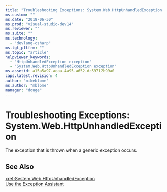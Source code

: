 ```yaml
---
title: "Troubleshooting Exceptions: System.Web.HttpUnhandledException | Microsoft Docs"
ms.custom: ""
ms.date: "2018-06-30"
ms.prod: "visual-studio-dev14"
ms.reviewer: ""
ms.suite: ""
ms.technology: 
  - "devlang-csharp"
ms.tgt_pltfrm: ""
ms.topic: "article"
helpviewer_keywords: 
  - "HttpUnhandledException exception"
  - "System.Web.HttpUnhandledException exception"
ms.assetid: a15a5a97-aeaa-4a95-a652-dc59712b99a0
caps.latest.revision: 4
author: "mikeblome"
ms.author: "mblome"
manager: "douge"
---
```

# Troubleshooting Exceptions: System.Web.HttpUnhandledException
The exception that is thrown when a generic exception occurs.  
  
## See Also  
 <xref:System.Web.HttpUnhandledException>   
 [Use the Exception Assistant](http://msdn.microsoft.com/library/e0a78c50-7318-4d54-af51-40c00aea8711)
